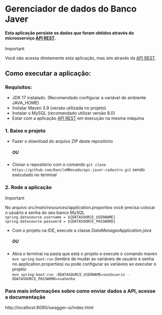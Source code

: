 # Gerenciador de dados do Banco Javer
#### Esta aplicação persiste os dados que foram obtidos através do microsserviço [API REST](https://github.com/DaniloMRosado/api-javer-cadastro).
> [!IMPORTANT]  
> Você não acessa diretamente esta aplicação, mas sim através da [API REST](https://github.com/DaniloMRosado/api-javer-cadastro).

## Como executar a aplicação:
### Requisitos:
- JDK 17 instalado. (Recomendado configurar a variável de ambiente JAVA_HOME)
- Instalar Maven 3.9 (versão utilizada no projeto)
- Instalar o MySQL (recomendado utilizar versão 8.0)
- Estar com a aplicação [API REST](https://github.com/DaniloMRosado/javer-banco-cadastro) em execução na mesma máquina
### 1. Baixe o projeto
- Fazer o download do arquivo ZIP deste repositório
  ##### OU
- Clonar o repositório com o comando  ```git clone https://github.com/DaniloMRosado/api-javer-cadastro.git``` sendo executado no terminal
### 2. Rode a aplicação
> [!IMPORTANT]
>  No arquivo _src/main/resources/application.properties_ você precisa colocar o usuário e senha do seu banco MySQL <br>
>  ```spring.datasource.username = ${DATASOURCE_USERNAME}``` <br>
>  ```spring.datasource.password = ${DATASOURCE_PASSWORD}``` 
- Com o projeto na IDE, execute a classe _DataManagerApplication.java_
  ##### OU
- Abra o terminal na pasta que está o projeto e execute o comando maven ```mvn spring-boot:run``` (lembre de mudar as variáveis de usuário e senha no application.properties) ou pode configurar as variáveis ao executar o projeto <br>
 ```mvn spring-boot:run -DDATASOURCE_USERNAME=seuUsuario -DDATASOURCE_PASSWORD=suaSenha```
### Para mais informações sobre como enviar dados a API, acesse a documentação 
http://localhost:8090/swagger-ui/index.html

